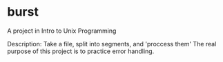 # burst
A project in Intro to Unix Programming

Description: Take a file, split into segments, and 'proccess them'
The real purpose of this project is to practice error handling.
